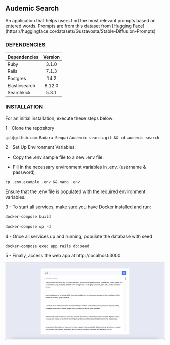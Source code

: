 
<h2>Audemic Search </h2>
An application that helps users find the most relevant prompts based on entered
words. Prompts are from this dataset from [Hugging Face](https://huggingface.co/datasets/Gustavosta/Stable-Diffusion-Prompts)

<h3>DEPENDENCIES</h3>

| Dependencies  | Version |
|---------------|:-------:|
| Ruby          |  3.1.0  |
| Rails         |  7.1.3  |
| Postgres      |  14.2   |
| Elasticsearch | 8.12.0  |
| Searchkick    |  5.3.1  |


<h3>INSTALLATION</h3>
For an initial installation, execute these steps below:

1 - Clone the repository
```
git@github.com:Badara-Senpai/audemic-search.git && cd audemic-search
```

2 - Set Up Environment Variables:

- Copy the .env.sample file to a new .env file.

- Fill in the necessary environment variables in .env. (username & password)
```
cp .env.example .env && nano .env
```

Ensure that the .env file is populated with the required environment variables.

3 - To start all services, make sure you have Docker installed and run:
```
docker-compose build

docker-compose up -d
```

4 - Once all services up and running, populate the database with seed
```
docker-compose exec app rails db:seed
```

5 - Finally, access the web app at http://localhost:3000.

![Description of image](app/assets/images/audemic-search.png)
